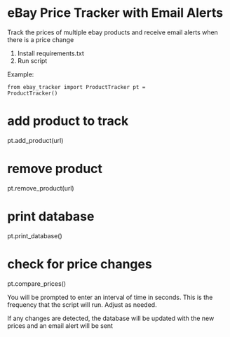 # eBay Price Tracker with Email Alerts

Track the prices of multiple ebay products and receive email alerts when there is a price change

1. Install requirements.txt
2. Run script

Example:

<code>from ebay_tracker import ProductTracker
pt = ProductTracker()</code>

# add product to track
pt.add_product(url)

# remove product
pt.remove_product(url)

# print database
pt.print_database()

# check for price changes
pt.compare_prices()

You will be prompted to enter an interval of time in seconds. This is the frequency that the script will run. Adjust as needed.

If any changes are detected, the database will be updated with the new prices and an email alert will be sent
